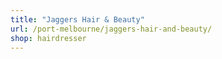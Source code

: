 ```yaml
---
title: "Jaggers Hair & Beauty"
url: /port-melbourne/jaggers-hair-and-beauty/
shop: hairdresser
---
```

